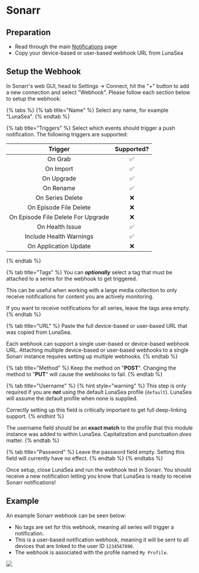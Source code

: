 # Sonarr

## Preparation

* Read through the main [Notifications](broken-reference) page
* Copy your device-based or user-based webhook URL from LunaSea

## Setup the Webhook

In Sonarr's web GUI, head to Settings -> Connect, hit the "+" button to add a new connection and select "Webhook". Please follow each section below to setup the webhook:

{% tabs %}
{% tab title="Name" %}
Select any name, for example "LunaSea".
{% endtab %}

{% tab title="Triggers" %}
Select which events should trigger a push notification. The following triggers are supported:

|               Trigger              | Supported? |
| :--------------------------------: | :--------: |
|               On Grab              |      ✅     |
|              On Import             |      ✅     |
|             On Upgrade             |      ✅     |
|              On Rename             |      ✅     |
|          On Series Delete          |      ❌     |
|       On Episode File Delete       |      ❌     |
| On Episode File Delete For Upgrade |      ❌     |
|           On Health Issue          |      ✅     |
|       Include Health Warnings      |      ✅     |
|        On Application Update       |      ❌     |
{% endtab %}

{% tab title="Tags" %}
You can _**optionally**_ select a tag that must be attached to a series for the webhook to get triggered.

This can be useful when working with a large media collection to only receive notifications for content you are actively monitoring.

If you want to receive notifications for all series, leave the tags area empty.
{% endtab %}

{% tab title="URL" %}
Paste the full device-based or user-based URL that was copied from LunaSea.

Each webhook can support a single user-based or device-based webhook URL. Attaching multiple device-based or user-based webhooks to a single Sonarr instance requires setting up multiple webhooks.
{% endtab %}

{% tab title="Method" %}
Keep the method on "**POST**". Changing the method to "**PUT**" will cause the webhooks to fail.
{% endtab %}

{% tab title="Username" %}
{% hint style="warning" %}
This step is only required if you are _**not**_ using the default LunaSea profile (`default`). LunaSea will assume the default profile when none is supplied.

Correctly setting up this field is critically important to get full deep-linking support.
{% endhint %}

The username field should be an **exact match** to the profile that this module instance was added to within LunaSea. Capitalization and punctuation _does_ matter.
{% endtab %}

{% tab title="Password" %}
Leave the password field empty. Setting this field will currently have no effect.
{% endtab %}
{% endtabs %}

Once setup, close LunaSea and run the webhook test in Sonarr. You should receive a new notification letting you know that LunaSea is ready to receive Sonarr notifications!

## Example

An example Sonarr webhook can be seen below:

* No tags are set for this webhook, meaning all series will trigger a notification.
* This is a user-based notification webhook, meaning it will be sent to all devices that are linked to the user ID `1234567890`.
* The webhook is associated with the profile named `My Profile`.

![](../../.gitbook/assets/sonarr\_notification\_example.png)
